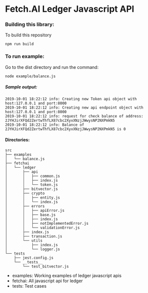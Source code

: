 # Fetch.AI Ledger Javascript API

### Building this library:

To build this repository

```
npm run build
```

### To run example:

Go to the dist directory and run the command:

```
node example/balance.js

```

##### Sample output:

```
2019-10-01 18:22:12 info: Creating new Token api object with host:127.0.0.1 and port:8000
2019-10-01 18:22:12 info: Creating new api endpoint object with host:127.0.0.1 and port:8000
2019-10-01 18:22:12 info: request for check balance of address: 2JYHJirXFQd2ZertwThfLX87cbc2XyxXNzjJWwysNP2NXPmkN5
2019-10-01 18:22:12 info: Balance of 2JYHJirXFQd2ZertwThfLX87cbc2XyxXNzjJWwysNP2NXPmkN5 is 0
```

#### Directories:

```
src
├── examples
│   └── balance.js
├── fetchai
│   └── ledger
│       ├── api
│       │   ├── common.js
│       │   ├── index.js
│       │   └── token.js
│       ├── bitvector.js
│       ├── crypto
│       │   ├── entity.js
│       │   └── index.js
│       ├── errors
│       │   ├── apiError.js
│       │   ├── base.js
│       │   ├── index.js
│       │   ├── notImplementedError.js
│       │   └── validationError.js
│       ├── index.js
│       ├── transaction.js
│       └── utils
│           ├── index.js
│           └── logger.js
└── tests
    ├── jest.config.js
    └── __tests__
        └── test_bitvector.js

```

- examples: Working examples of ledger javascript apis
- fetchai: All javascript api for ledger
- tests: Test cases
